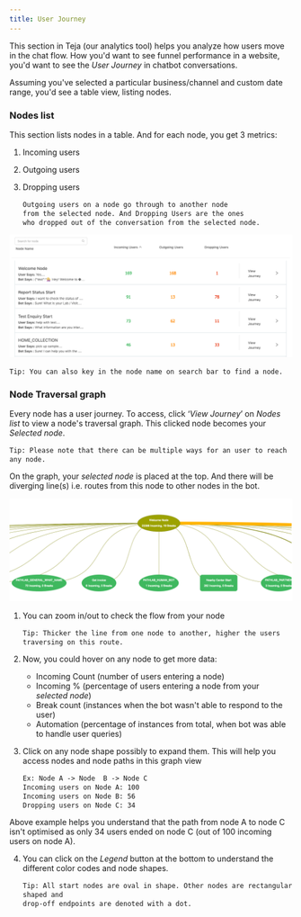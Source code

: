 ```yaml
---
title: User Journey
---
```


This section in Teja (our analytics tool) helps you analyze how users move in the chat flow. How you'd want to see funnel performance in a website, you'd want to see the *User Journey* in chatbot conversations. 

Assuming you've selected a particular business/channel and custom date range, you'd see a table view, listing nodes. 

### Nodes list

This section lists nodes in a table. And for each node, you get 3 metrics:
1. Incoming users
2. Outgoing users
3. Dropping users

       Outgoing users on a node go through to another node 
       from the selected node. And Dropping Users are the ones 
       who dropped out of the conversation from the selected node. 

![Nodes table](/assets/user-journey-node-list.png)

    Tip: You can also key in the node name on search bar to find a node.

### Node Traversal graph

Every node has a user journey. To access, click ‘*View Journey*’ on *Nodes list* to view a node's traversal graph. This clicked node becomes your *Selected node*.

    Tip: Please note that there can be multiple ways for an user to reach any node.  

On the graph, your *selected node* is placed at the top. And there will be diverging line(s) i.e. routes from this node to other nodes in the bot. 

![User Journey](/assets/user-journey-node-traversal-graph.png)

1. You can zoom in/out to check the flow from your node

       Tip: Thicker the line from one node to another, higher the users traversing on this route.

2. Now, you could hover on any node to get more data:
   - Incoming Count (number of users entering a node)
   - Incoming % (percentage of users entering a node from your *selected node*)
   - Break count (instances when the bot wasn't able to respond to the user)
   - Automation (percentage of instances from total, when bot was able to handle user queries)

3. Click on any node shape possibly to expand them. This will help you access nodes and node paths in this graph view
 
       Ex: Node A -> Node  B -> Node C 
       Incoming users on Node A: 100
       Incoming users on Node B: 56
       Dropping users on Node C: 34
        
Above example helps you understand that the path from node A to node C isn't optimised as only 34 users ended on node C 
(out of 100 incoming users on node A). 
        
4. You can click on the *Legend* button at the bottom to understand the different color codes and node shapes.

       Tip: All start nodes are oval in shape. Other nodes are rectangular shaped and 
       drop-off endpoints are denoted with a dot. 

